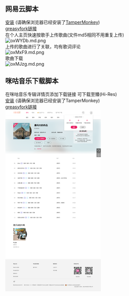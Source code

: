 ## 网易云脚本
[安装](https://github.com/Cinvin/myuserscripts/raw/main/ncm-dl.user.js) (请确保浏览器已经安装了[TamperMonkey](https://www.tampermonkey.net/))  
[greasyfork链接](https://greasyfork.org/zh-CN/scripts/459633)  
在个人主页快速按歌手上传歌曲(文件md5相同不用重复上传)    
![oxWYDb.md.png](https://www.helloimg.com/images/2023/05/10/oxWYDb.md.png)  
上传的歌曲进行了关联，均有歌词评论  
![oxMxF9.md.png](https://www.helloimg.com/images/2023/05/10/oxMxF9.md.png)  
歌曲下载  
![oxMJzg.md.png](https://www.helloimg.com/images/2023/05/10/oxMJzg.md.png)  
## 咪咕音乐下载脚本
在咪咕音乐专辑详情页添加下载链接 可下载至臻(Hi-Res)  
[安装](https://github.com/Cinvin/myuserscripts/raw/main/MIGU-DL.user.js) (请确保浏览器已经安装了TamperMonkey)  
[greasyfork链接](https://greasyfork.org/zh-CN/scripts/453820-migu-dl)  
<img src="https://raw.githubusercontent.com/Cinvin/MIGU-DL/main/screenshot.png" width="60%">
